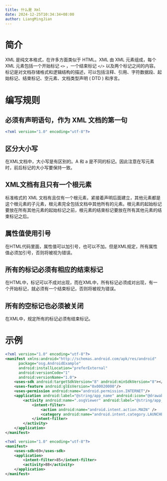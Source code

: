 ```yaml
---
title: 什么是 Xml
date: 2024-12-25T10:34:34+08:00
author: LiangMingJian
---
```


# 简介

XML 是纯文本格式，在许多方面类似于 HTML。XML 由 XML 元素组成，每个 XML 元素包括一个开始标记 `<>` ，一个结束标记 `</>` 以及两个标记之间的内容。标记是对文档存储格式和逻辑结构的描述，可以包括注释、引用、字符数据段、起始标记、结束标记、空元素、文档类型声明 ( DTD ) 和序言。

# 编写规则

## 必须有声明语句，作为 XML 文档的第一句

```xml
<?xml version="1.0" encoding="utf-8"?>
```

## 区分大小写

在XML文档中，大小写是有区别的。A 和 a 是不同的标记。因此注意在写元素时，前后标记的大小写要保持一致。

## XML文档有且只有一个根元素

标准格式的 XML 文档有且仅有一个根元素，紧接着声明后面建立，其他元素都是这个根元素的子元素，根元素完全包括文档中其他所有的元素。根元素的起始标记要放在所有其他元素的起始标记之前，根元素的结束标记要放在所有其他元素的结束标记之后。

## 属性值使用引号

在HTML代码里面，属性值可以加引号，也可以不加。但是XML规定，所有属性值必须加引号，否则将被视为错误。

## 所有的标记必须有相应的结束标记

在HTML中，标记可以不成对出现，而在XML中，所有标记必须成对出现，有一个开始标记，就必须有一个结束标记，否则将被视为错误。

## 所有的空标记也必须被关闭

在XML中，规定所有的标记必须有结束标记。

# 示例

```xml
<?xml version="1.0" encoding="utf-8"?>
<manifest xmlns:android="http://schemas.android.com/apk/res/android"
      package="osg.AndroidExample"
      android:installLocation="preferExternal"
      android:versionCode="1"
      android:versionName="1.0">
    <uses-sdk android:targetSdkVersion="8" android:minSdkVersion="8"></uses-sdk>
    <uses-feature android:glEsVersion="0x00020000"/> 
    <uses-permission android:name="android.permission.INTERNET"/>
    <application android:label="@string/app_name" android:icon="@drawable/osg">
        <activity android:name=".osgViewer" android:label="@string/app_name" android:screenOrientation="landscape"> 
            <intent-filter>
                <action android:name="android.intent.action.MAIN" />
                <category android:name="android.intent.category.LAUNCHER" />
            </intent-filter>
        </activity>
    </application>
</manifest>
```

```xml
<?xml version="1.0" encoding="utf-8"?>
<manifest>
    <uses-sdk>69</uses-sdk>
    <application>
        <intent-filter>85</intent-filter>
        <activity>88</activity>
    </application>
</manifest>
```
